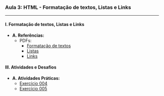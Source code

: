 ### **Aula 3: HTML - Formatação de textos, Listas e Links**

---

#### **I. Formatação de textos, Listas e Links**

- **A. Referências:**
  - PDFs:
    - [Formatação de textos](../referencias/curso-html-css-gustavo-guanabara/aulas-pdf/08%20-%20Formatação%20de%20Textos.pdf)
    - [Listas](../referencias/curso-html-css-gustavo-guanabara/aulas-pdf/09%20-%20Listas%20HTML.pdf)
    - [Links](../referencias/curso-html-css-gustavo-guanabara/aulas-pdf/10%20-%20Ligações%20em%20toda%20parte.pdf)

#### **III. Atividades e Desafios**

- **A. Atividades Práticas:**
  - [Exercício 004](../exercicios/exercicio-004/exercicio-004.md)
  - [Exercício 005](../exercicios/exercicio-005/exercicio-005.md)
    
